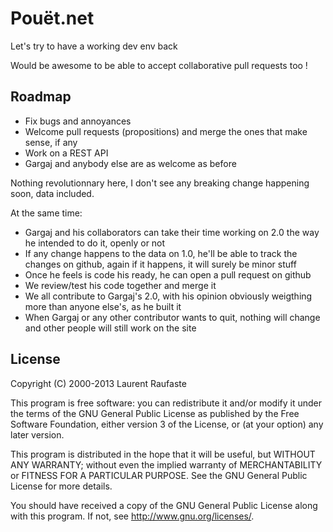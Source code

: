 # Pouët.net

Let's try to have a working dev env back

Would be awesome to be able to accept collaborative pull requests too !

## Roadmap

- Fix bugs and annoyances
- Welcome pull requests (propositions) and merge the ones that make sense, if
  any
- Work on a REST API
- Gargaj and anybody else are as welcome as before

Nothing revolutionnary here, I don't see any breaking change happening soon,
data included.

At the same time:
- Gargaj and his collaborators can take their time working on 2.0 the way he
  intended to do it, openly or not
- If any change happens to the data on 1.0, he'll be able to track the changes
  on github, again if it happens, it will surely be minor stuff
- Once he feels is code his ready, he can open a pull request on github
- We review/test his code together and merge it
- We all contribute to Gargaj's 2.0, with his opinion obviously weigthing more
  than anyone else's, as he built it
- When Gargaj or any other contributor wants to quit, nothing will change and
  other people will still work on the site

## License

Copyright (C) 2000-2013  Laurent Raufaste

This program is free software: you can redistribute it and/or modify
it under the terms of the GNU General Public License as published by
the Free Software Foundation, either version 3 of the License, or
(at your option) any later version.

This program is distributed in the hope that it will be useful,
but WITHOUT ANY WARRANTY; without even the implied warranty of
MERCHANTABILITY or FITNESS FOR A PARTICULAR PURPOSE.  See the
GNU General Public License for more details.

You should have received a copy of the GNU General Public License
along with this program.  If not, see <http://www.gnu.org/licenses/>.
